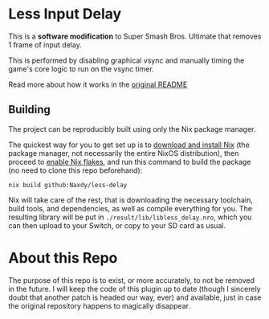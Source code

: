 # Less Input Delay

This is a **software modification** to Super Smash Bros. Ultimate that removes 1 frame of input
delay.

This is performed by disabling graphical vsync and manually timing the game's core logic to run on
the vsync timer.

Read more about how it works in the [original README](README_orig.md)

## Building

The project can be reproducibly built using only the Nix package manager.

The quickest way for you to get set up is to [download and install Nix](https://nixos.org/download) (the package manager, not necessarily the entire NixOS distribution), then proceed to [enable Nix flakes](https://nixos.wiki/wiki/Flakes), and run this command to build the package (no need to clone this repo beforehand):

```shell
nix build github:Naxdy/less-delay
```

Nix will take care of the rest, that is downloading the necessary toolchain, build tools, and dependencies, as well as compile everything for you. The resulting library will be put in `./result/lib/libless_delay.nro`, which you can then upload to your Switch, or copy to your SD card as usual.

# About this Repo

The purpose of this repo is to exist, or more accurately, to not be removed in the future. I will keep the code of this plugin up to date (though I sincerely doubt that another patch is headed our way, ever) and available, just in case the original repository happens to magically disappear.
